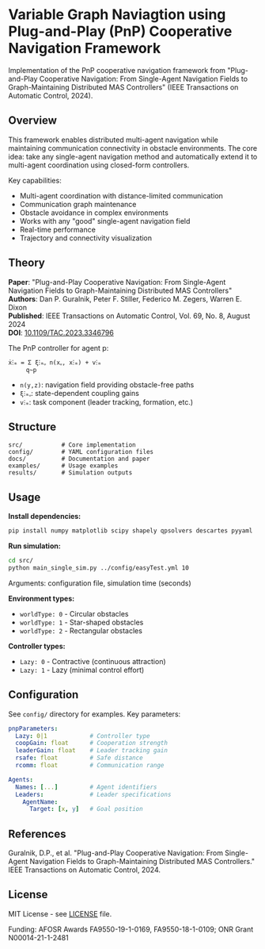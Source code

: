 # Variable Graph Naviagtion using Plug-and-Play (PnP) Cooperative Navigation Framework

Implementation of the PnP cooperative navigation framework from "Plug-and-Play Cooperative Navigation: From Single-Agent Navigation Fields to Graph-Maintaining Distributed MAS Controllers" (IEEE Transactions on Automatic Control, 2024).

## Overview

This framework enables distributed multi-agent navigation while maintaining communication connectivity in obstacle environments. The core idea: take any single-agent navigation method and automatically extend it to multi-agent coordination using closed-form controllers.

Key capabilities:
- Multi-agent coordination with distance-limited communication
- Communication graph maintenance
- Obstacle avoidance in complex environments
- Works with any "good" single-agent navigation field
- Real-time performance
- Trajectory and connectivity visualization

## Theory

**Paper**: "Plug-and-Play Cooperative Navigation: From Single-Agent Navigation Fields to Graph-Maintaining Distributed MAS Controllers"  
**Authors**: Dan P. Guralnik, Peter F. Stiller, Federico M. Zegers, Warren E. Dixon  
**Published**: IEEE Transactions on Automatic Control, Vol. 69, No. 8, August 2024  
**DOI**: [10.1109/TAC.2023.3346796](https://doi.org/10.1109/TAC.2023.3346796)

The PnP controller for agent p:
```
ẋⵗₘ = Σ ξⵗₘᵩ n(xᵩ, xⵗₘ) + vⵗₘ
     q~p
```

- `n(y,z)`: navigation field providing obstacle-free paths
- `ξⵗₘᵩ`: state-dependent coupling gains
- `vⵗₘ`: task component (leader tracking, formation, etc.)

## Structure

```
src/           # Core implementation
config/        # YAML configuration files  
docs/          # Documentation and paper
examples/      # Usage examples
results/       # Simulation outputs
```

## Usage

**Install dependencies:**
```bash
pip install numpy matplotlib scipy shapely qpsolvers descartes pyyaml
```

**Run simulation:**
```bash
cd src/
python main_single_sim.py ../config/easyTest.yml 10
```
Arguments: configuration file, simulation time (seconds)

**Environment types:**
- `worldType: 0` - Circular obstacles
- `worldType: 1` - Star-shaped obstacles  
- `worldType: 2` - Rectangular obstacles

**Controller types:**
- `Lazy: 0` - Contractive (continuous attraction)
- `Lazy: 1` - Lazy (minimal control effort)

## Configuration

See `config/` directory for examples. Key parameters:

```yaml
pnpParameters:
  Lazy: 0|1            # Controller type
  coopGain: float      # Cooperation strength  
  leaderGain: float    # Leader tracking gain
  rsafe: float         # Safe distance
  rcomm: float         # Communication range

Agents:
  Names: [...]         # Agent identifiers
  Leaders:             # Leader specifications
    AgentName:
      Target: [x, y]   # Goal position
```


## References

Guralnik, D.P., et al. "Plug-and-Play Cooperative Navigation: From Single-Agent Navigation Fields to Graph-Maintaining Distributed MAS Controllers." IEEE Transactions on Automatic Control, 2024.

## License

MIT License - see [LICENSE](LICENSE) file.

Funding: AFOSR Awards FA9550-19-1-0169, FA9550-18-1-0109; ONR Grant N00014-21-1-2481

